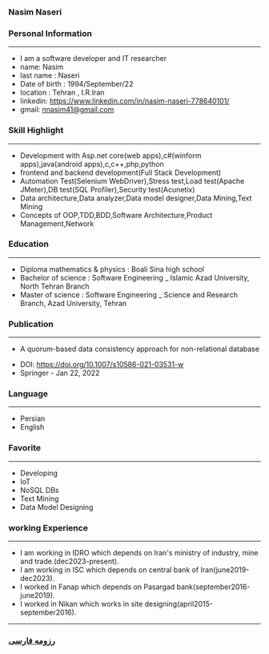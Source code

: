 
### Nasim Naseri


### Personal Information

---
+ I am a software developer and IT researcher
+ name: Nasim
+ last name : Naseri
+ Date of birth : 1994/September/22
+ location : Tehran , I.R.Iran
+ linkedin: https://www.linkedin.com/in/nasim-naseri-778640101/
+ gmail: nnasim41@gmail.com


### Skill Highlight

---
+ Development with Asp.net core(web apps),c#(winform apps),java(android apps),c,c++,php,python
+ frontend and backend development(Full Stack Development)
+ Automation Test(Selenium WebDriver),Stress test,Load test(Apache JMeter),DB test(SQL Profiler),Security test(Acunetix)
+ Data architecture,Data analyzer,Data model designer,Data Mining,Text Mining
+ Concepts of OOP,TDD,BDD,Software Architecture,Product Management,Network


### Education

---
+ Diploma mathematics & physics : Boali Sina high school
+ Bachelor of science : Software Engineering
_ Islamic Azad University, North Tehran Branch
+ Master of science : Software Engineering
_ Science and Research Branch, Azad University, Tehran


### Publication

---
+ A quorum-based data consistency approach for non-relational database
- DOI: https://doi.org/10.1007/s10586-021-03531-w
- Springer - Jan 22, 2022


### Language

---
+ Persian
+ English

### Favorite

---
+ Developing
+ IoT
+ NoSQL DBs
+ Text Mining
+ Data Model Designing

### working Experience

---
+ I am working in IDRO which depends on Iran's ministry of industry, mine and trade.(dec2023-present).
+ I am working in ISC which depends on central bank of Iran(june2019-dec2023).
+ I worked in Fanap which depends on Pasargad bank(september2016-june2019).
+ I worked in Nikan which works in site designing(april2015-september2016).



--- 
### [رزومه فارسی](resume-fa.md)

